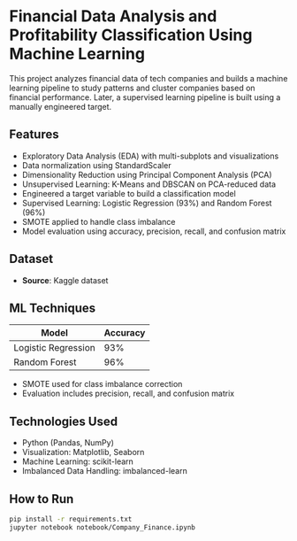 
# Financial Data Analysis and Profitability Classification Using Machine Learning
This project analyzes financial data of tech companies and builds a machine learning pipeline to study patterns and cluster companies based on financial performance. Later, a supervised learning pipeline is built using a manually engineered target.

## Features

* Exploratory Data Analysis (EDA) with multi-subplots and visualizations
* Data normalization using StandardScaler
* Dimensionality Reduction using Principal Component Analysis (PCA)
* Unsupervised Learning: K-Means and DBSCAN on PCA-reduced data
* Engineered a target variable to build a classification model
* Supervised Learning: Logistic Regression (93%) and Random Forest (96%)
* SMOTE applied to handle class imbalance
* Model evaluation using accuracy, precision, recall, and confusion matrix

## Dataset

* **Source**: Kaggle dataset


## ML Techniques

| Model               | Accuracy |
| ------------------- | -------- |
| Logistic Regression | 93%      |
| Random Forest       | 96%      |

* SMOTE used for class imbalance correction
* Evaluation includes precision, recall, and confusion matrix

## Technologies Used

* Python (Pandas, NumPy)
* Visualization: Matplotlib, Seaborn
* Machine Learning: scikit-learn
* Imbalanced Data Handling: imbalanced-learn

## How to Run

```bash
pip install -r requirements.txt
jupyter notebook notebook/Company_Finance.ipynb
```
